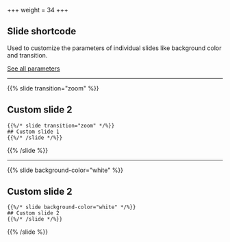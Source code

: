 +++
weight = 34
+++

## Slide shortcode

Used to customize the parameters of individual slides like background color and transition.

[See all parameters](https://github.com/hakimel/reveal.js#slide-backgrounds)

---

{{% slide transition="zoom" %}}

## Custom slide 2

```
{{%/* slide transition="zoom" */%}}
## Custom slide 1
{{%/* /slide */%}}
```

{{% /slide %}}

---

{{% slide background-color="white" %}}

## Custom slide 2

```
{{%/* slide background-color="white" */%}}
## Custom slide 2
{{%/* /slide */%}}
```

{{% /slide %}}


